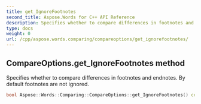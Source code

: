 ```yaml
---
title: get_IgnoreFootnotes
second_title: Aspose.Words for C++ API Reference
description: Specifies whether to compare differences in footnotes and endnotes. By default footnotes are not ignored. 
type: docs
weight: 0
url: /cpp/aspose.words.comparing/compareoptions/get_ignorefootnotes/
---
```

## CompareOptions.get_IgnoreFootnotes method


Specifies whether to compare differences in footnotes and endnotes. By default footnotes are not ignored.

```cpp
bool Aspose::Words::Comparing::CompareOptions::get_IgnoreFootnotes() const
```

